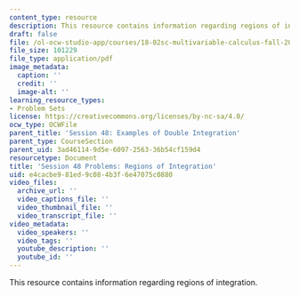 ```yaml
---
content_type: resource
description: This resource contains information regarding regions of integration.
draft: false
file: /ol-ocw-studio-app/courses/18-02sc-multivariable-calculus-fall-2010/e4cacbe981ed9c084b3f6e47075c0880_MIT18_02SC_pb_48_quest.pdf
file_size: 101229
file_type: application/pdf
image_metadata:
  caption: ''
  credit: ''
  image-alt: ''
learning_resource_types:
- Problem Sets
license: https://creativecommons.org/licenses/by-nc-sa/4.0/
ocw_type: OCWFile
parent_title: 'Session 48: Examples of Double Integration'
parent_type: CourseSection
parent_uid: 3ad46114-9d5e-6097-2563-36b54cf159d4
resourcetype: Document
title: 'Session 48 Problems: Regions of Integration'
uid: e4cacbe9-81ed-9c08-4b3f-6e47075c0880
video_files:
  archive_url: ''
  video_captions_file: ''
  video_thumbnail_file: ''
  video_transcript_file: ''
video_metadata:
  video_speakers: ''
  video_tags: ''
  youtube_description: ''
  youtube_id: ''
---
```

This resource contains information regarding regions of integration.